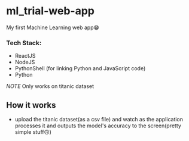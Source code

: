# ml_trial-web-app
My first Machine Learning web app😁

### Tech Stack:
- ReactJS
- NodeJS
- PythonShell (for linking Python and JavaScript code)
- Python

*NOTE*
Only works on titanic dataset

## How it works
- upload the titanic dataset(as a csv file) and watch as the application processes it and outputs the model's accuracy to the screen(pretty simple stuff🙃)
